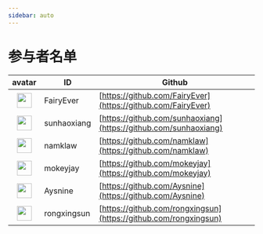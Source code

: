 ```yaml
---
sidebar: auto
---
```


# 参与者名单

| avatar | ID | Github |
| :---: | --- | --- |
| <img src="https://avatars1.githubusercontent.com/u/19357920?s=460&v=4" style="width: 30px;"/> | FairyEver | [https://github.com/FairyEver](https://github.com/FairyEver) |
| <img src="https://avatars1.githubusercontent.com/u/24645480?s=460&v=4" style="width: 30px;"/> | sunhaoxiang | [https://github.com/sunhaoxiang](https://github.com/sunhaoxiang) |
| <img src="https://avatars2.githubusercontent.com/u/11420885?s=460&v=4" style="width: 30px;"/> | namklaw | [https://github.com/namklaw](https://github.com/namklaw) |
| <img src="https://avatars2.githubusercontent.com/u/6757507?s=460&v=4" style="width: 30px;"/> | mokeyjay | [https://github.com/mokeyjay](https://github.com/mokeyjay) |
| <img src="https://avatars2.githubusercontent.com/u/10137653?s=460&v=4" style="width: 30px;"/> | Aysnine | [https://github.com/Aysnine](https://github.com/Aysnine) |
| <img src="https://avatars2.githubusercontent.com/u/12825624?s=460&v=4" style="width: 30px;"/> | rongxingsun | [https://github.com/rongxingsun](https://github.com/rongxingsun) |